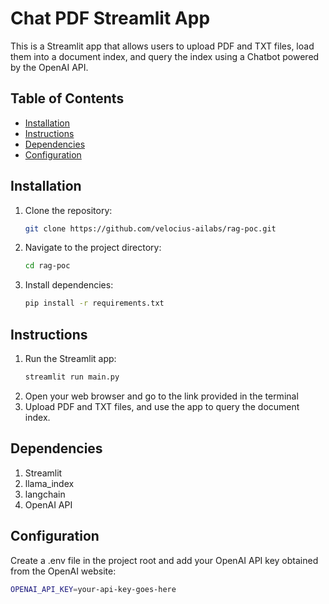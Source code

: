 # Chat PDF Streamlit App

This is a Streamlit app that allows users to upload PDF and TXT files, load them into a document index, and query the index using a Chatbot powered by the OpenAI API.

## Table of Contents

- [Installation](#installation)
- [Instructions](#Instructions)
- [Dependencies](#dependencies)
- [Configuration](#configuration)

## Installation

1. Clone the repository:

   ```bash
   git clone https://github.com/velocius-ailabs/rag-poc.git 
2. Navigate to the project directory:
   ``` bash
   cd rag-poc
3. Install dependencies:
   ```bash
   pip install -r requirements.txt

## Instructions
1. Run the Streamlit app:
   ``` bash
   streamlit run main.py
2. Open your web browser and go to the link provided in the terminal
3. Upload PDF and TXT files, and use the app to query the document index.

## Dependencies
1. Streamlit
2. llama_index
3. langchain
4. OpenAI API

## Configuration
Create a .env file in the project root and add your OpenAI API key obtained from the OpenAI website:
```bash
OPENAI_API_KEY=your-api-key-goes-here
